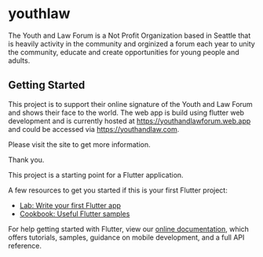 # youthlaw

The Youth and Law Forum is a Not Profit Organization based in Seattle that is heavily activity in the community and orginized a forum each year to unity the community, educate and create opportunities for young people and adults. 

## Getting Started

This project is to support their online signature of the Youth and Law Forum and shows their face to the world. 
The web app is build using flutter web development and is currently hosted at https://youthandlawforum.web.app and could be accessed via https://youthandlaw.com.

Please visit the site to get more information. 

Thank you.


This project is a starting point for a Flutter application.

A few resources to get you started if this is your first Flutter project:

- [Lab: Write your first Flutter app](https://flutter.dev/docs/get-started/codelab)
- [Cookbook: Useful Flutter samples](https://flutter.dev/docs/cookbook)

For help getting started with Flutter, view our
[online documentation](https://flutter.dev/docs), which offers tutorials,
samples, guidance on mobile development, and a full API reference.
